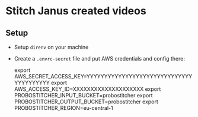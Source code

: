 # Stitch Janus created videos

## Setup

- Setup `direnv` on your machine

- Create a `.envrc-secret` file and put AWS credentials and config there:

  export AWS_SECRET_ACCESS_KEY=YYYYYYYYYYYYYYYYYYYYYYYYYYYYYYYYYYYYYYYY
  export AWS_ACCESS_KEY_ID=XXXXXXXXXXXXXXXXXXXX
  export PROBOSTITCHER_INPUT_BUCKET=probostitcher
  export PROBOSTITCHER_OUTPUT_BUCKET=probostitcher
  export PROBOSTITCHER_REGION=eu-central-1
